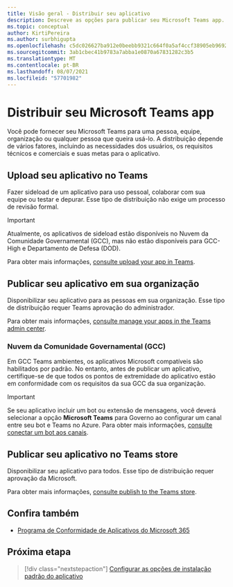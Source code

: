 ```yaml
---
title: Visão geral - Distribuir seu aplicativo
description: Descreve as opções para publicar seu Microsoft Teams app.
ms.topic: conceptual
author: KirtiPereira
ms.author: surbhigupta
ms.openlocfilehash: c5dc026627ba912e0beebb9321c664f0a5af4ccf38905eb969226da8103b9a4a
ms.sourcegitcommit: 3ab1cbec41b9783a7abba1e0870a67831282c3b5
ms.translationtype: MT
ms.contentlocale: pt-BR
ms.lasthandoff: 08/07/2021
ms.locfileid: "57701982"
---
```

# <a name="distribute-your-microsoft-teams-app"></a>Distribuir seu Microsoft Teams app

Você pode fornecer seu Microsoft Teams para uma pessoa, equipe, organização ou qualquer pessoa que queira usá-lo. A distribuição depende de vários fatores, incluindo as necessidades dos usuários, os requisitos técnicos e comerciais e suas metas para o aplicativo.

## <a name="upload-your-app-in-teams"></a>Upload seu aplicativo no Teams

Fazer sideload de um aplicativo para uso pessoal, colaborar com sua equipe ou testar e depurar. Esse tipo de distribuição não exige um processo de revisão formal.

> [!IMPORTANT]
> Atualmente, os aplicativos de sideload estão disponíveis no Nuvem da Comunidade Governamental (GCC), mas não estão disponíveis para GCC-High e Departamento de Defesa (DOD).

Para obter mais informações, [consulte upload your app in Teams](apps-upload.md).

## <a name="publish-your-app-to-your-org"></a>Publicar seu aplicativo em sua organização

Disponibilizar seu aplicativo para as pessoas em sua organização. Esse tipo de distribuição requer Teams aprovação do administrador.

Para obter mais informações, [consulte manage your apps in the Teams admin center](/MicrosoftTeams/manage-apps?toc=%2Fmicrosoftteams%2Fplatform%2Ftoc.json&bc=%2FMicrosoftTeams%2Fbreadcrumb%2Ftoc.json).

### <a name="government-community-cloud-gcc-organizations"></a>Nuvem da Comunidade Governamental (GCC)

Em GCC Teams ambientes, os aplicativos Microsoft compatíveis são habilitados por padrão. No entanto, antes de publicar um aplicativo, certifique-se de que todos os pontos de extremidade do aplicativo estão em conformidade com os requisitos da sua GCC da sua organização.

> [!IMPORTANT]
>Se seu aplicativo incluir um bot ou extensão de mensagens, você deverá selecionar a opção **Microsoft Teams** para Governo ao configurar um canal entre seu bot e Teams no Azure. Para obter mais informações, [consulte conectar um bot aos canais](/azure/bot-service/bot-service-manage-channels?view=azure-bot-service-4.0&preserve-view=true).

## <a name="publish-your-app-to-the-teams-store"></a>Publicar seu aplicativo no Teams store

Disponibilizar seu aplicativo para todos. Esse tipo de distribuição requer aprovação da Microsoft.

Para obter mais informações, [consulte publish to the Teams store](~/concepts/deploy-and-publish/appsource/publish.md).

## <a name="see-also"></a>Confira também

* [Programa de Conformidade de Aplicativos do Microsoft 365](/microsoft-365-app-certification/overview)

## <a name="next-step"></a>Próxima etapa

> [!div class="nextstepaction"]
> [Configurar as opções de instalação padrão do aplicativo](~/concepts/deploy-and-publish/add-default-install-scope.md)
